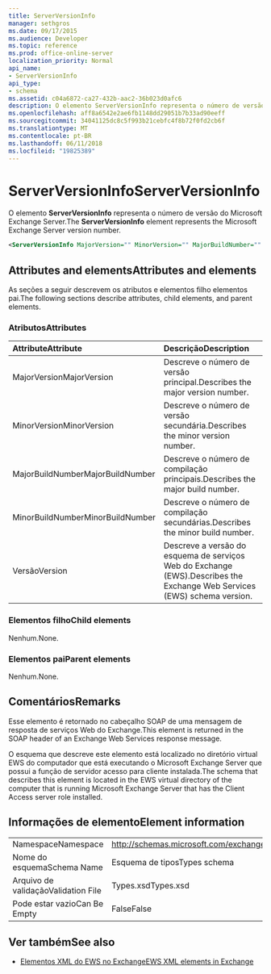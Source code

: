 ```yaml
---
title: ServerVersionInfo
manager: sethgros
ms.date: 09/17/2015
ms.audience: Developer
ms.topic: reference
ms.prod: office-online-server
localization_priority: Normal
api_name:
- ServerVersionInfo
api_type:
- schema
ms.assetid: c04a6872-ca27-432b-aac2-36b023d0afc6
description: O elemento ServerVersionInfo representa o número de versão do Microsoft Exchange Server.
ms.openlocfilehash: aff8a6542e2ae6fb1148dd29051b7b33ad90eeff
ms.sourcegitcommit: 34041125dc8c5f993b21cebfc4f8b72f0fd2cb6f
ms.translationtype: MT
ms.contentlocale: pt-BR
ms.lasthandoff: 06/11/2018
ms.locfileid: "19825389"
---
```

# <a name="serverversioninfo"></a><span data-ttu-id="f2be5-103">ServerVersionInfo</span><span class="sxs-lookup"><span data-stu-id="f2be5-103">ServerVersionInfo</span></span>

<span data-ttu-id="f2be5-104">O elemento **ServerVersionInfo** representa o número de versão do Microsoft Exchange Server.</span><span class="sxs-lookup"><span data-stu-id="f2be5-104">The **ServerVersionInfo** element represents the Microsoft Exchange Server version number.</span></span> 
  
```xml
<ServerVersionInfo MajorVersion="" MinorVersion="" MajorBuildNumber="" MinorBuildNumber="" Version="" />
```

## <a name="attributes-and-elements"></a><span data-ttu-id="f2be5-105">Attributes and elements</span><span class="sxs-lookup"><span data-stu-id="f2be5-105">Attributes and elements</span></span>

<span data-ttu-id="f2be5-106">As seções a seguir descrevem os atributos e elementos filho elementos pai.</span><span class="sxs-lookup"><span data-stu-id="f2be5-106">The following sections describe attributes, child elements, and parent elements.</span></span>
  
### <a name="attributes"></a><span data-ttu-id="f2be5-107">Atributos</span><span class="sxs-lookup"><span data-stu-id="f2be5-107">Attributes</span></span>

|<span data-ttu-id="f2be5-108">**Attribute**</span><span class="sxs-lookup"><span data-stu-id="f2be5-108">**Attribute**</span></span>|<span data-ttu-id="f2be5-109">**Descrição**</span><span class="sxs-lookup"><span data-stu-id="f2be5-109">**Description**</span></span>|
|:-----|:-----|
|<span data-ttu-id="f2be5-110">MajorVersion</span><span class="sxs-lookup"><span data-stu-id="f2be5-110">MajorVersion</span></span>  <br/> |<span data-ttu-id="f2be5-111">Descreve o número de versão principal.</span><span class="sxs-lookup"><span data-stu-id="f2be5-111">Describes the major version number.</span></span>  <br/> |
|<span data-ttu-id="f2be5-112">MinorVersion</span><span class="sxs-lookup"><span data-stu-id="f2be5-112">MinorVersion</span></span>  <br/> |<span data-ttu-id="f2be5-113">Descreve o número de versão secundária.</span><span class="sxs-lookup"><span data-stu-id="f2be5-113">Describes the minor version number.</span></span>  <br/> |
|<span data-ttu-id="f2be5-114">MajorBuildNumber</span><span class="sxs-lookup"><span data-stu-id="f2be5-114">MajorBuildNumber</span></span>  <br/> |<span data-ttu-id="f2be5-115">Descreve o número de compilação principais.</span><span class="sxs-lookup"><span data-stu-id="f2be5-115">Describes the major build number.</span></span>  <br/> |
|<span data-ttu-id="f2be5-116">MinorBuildNumber</span><span class="sxs-lookup"><span data-stu-id="f2be5-116">MinorBuildNumber</span></span>  <br/> |<span data-ttu-id="f2be5-117">Descreve o número de compilação secundárias.</span><span class="sxs-lookup"><span data-stu-id="f2be5-117">Describes the minor build number.</span></span>  <br/> |
|<span data-ttu-id="f2be5-118">Versão</span><span class="sxs-lookup"><span data-stu-id="f2be5-118">Version</span></span>  <br/> |<span data-ttu-id="f2be5-119">Descreve a versão do esquema de serviços Web do Exchange (EWS).</span><span class="sxs-lookup"><span data-stu-id="f2be5-119">Describes the Exchange Web Services (EWS) schema version.</span></span>  <br/> |
   
### <a name="child-elements"></a><span data-ttu-id="f2be5-120">Elementos filho</span><span class="sxs-lookup"><span data-stu-id="f2be5-120">Child elements</span></span>

<span data-ttu-id="f2be5-121">Nenhum.</span><span class="sxs-lookup"><span data-stu-id="f2be5-121">None.</span></span>
  
### <a name="parent-elements"></a><span data-ttu-id="f2be5-122">Elementos pai</span><span class="sxs-lookup"><span data-stu-id="f2be5-122">Parent elements</span></span>

<span data-ttu-id="f2be5-123">Nenhum.</span><span class="sxs-lookup"><span data-stu-id="f2be5-123">None.</span></span>
  
## <a name="remarks"></a><span data-ttu-id="f2be5-124">Comentários</span><span class="sxs-lookup"><span data-stu-id="f2be5-124">Remarks</span></span>

<span data-ttu-id="f2be5-125">Esse elemento é retornado no cabeçalho SOAP de uma mensagem de resposta de serviços Web do Exchange.</span><span class="sxs-lookup"><span data-stu-id="f2be5-125">This element is returned in the SOAP header of an Exchange Web Services response message.</span></span>
  
<span data-ttu-id="f2be5-126">O esquema que descreve este elemento está localizado no diretório virtual EWS do computador que está executando o Microsoft Exchange Server que possui a função de servidor acesso para cliente instalada.</span><span class="sxs-lookup"><span data-stu-id="f2be5-126">The schema that describes this element is located in the EWS virtual directory of the computer that is running Microsoft Exchange Server that has the Client Access server role installed.</span></span> 
  
## <a name="element-information"></a><span data-ttu-id="f2be5-127">Informações de elemento</span><span class="sxs-lookup"><span data-stu-id="f2be5-127">Element information</span></span>

|||
|:-----|:-----|
|<span data-ttu-id="f2be5-128">Namespace</span><span class="sxs-lookup"><span data-stu-id="f2be5-128">Namespace</span></span>  <br/> |http://schemas.microsoft.com/exchange/services/2006/types  <br/> |
|<span data-ttu-id="f2be5-129">Nome do esquema</span><span class="sxs-lookup"><span data-stu-id="f2be5-129">Schema Name</span></span>  <br/> |<span data-ttu-id="f2be5-130">Esquema de tipos</span><span class="sxs-lookup"><span data-stu-id="f2be5-130">Types schema</span></span>  <br/> |
|<span data-ttu-id="f2be5-131">Arquivo de validação</span><span class="sxs-lookup"><span data-stu-id="f2be5-131">Validation File</span></span>  <br/> |<span data-ttu-id="f2be5-132">Types.xsd</span><span class="sxs-lookup"><span data-stu-id="f2be5-132">Types.xsd</span></span>  <br/> |
|<span data-ttu-id="f2be5-133">Pode estar vazio</span><span class="sxs-lookup"><span data-stu-id="f2be5-133">Can Be Empty</span></span>  <br/> |<span data-ttu-id="f2be5-134">False</span><span class="sxs-lookup"><span data-stu-id="f2be5-134">False</span></span>  <br/> |
   
## <a name="see-also"></a><span data-ttu-id="f2be5-135">Ver também</span><span class="sxs-lookup"><span data-stu-id="f2be5-135">See also</span></span>



- [<span data-ttu-id="f2be5-136">Elementos XML do EWS no Exchange</span><span class="sxs-lookup"><span data-stu-id="f2be5-136">EWS XML elements in Exchange</span></span>](ews-xml-elements-in-exchange.md)

